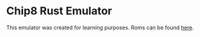 # Chip8 Rust Emulator

This emulator was created for learning purposes. Roms can be found [here](https://github.com/kripod/chip8-roms).

